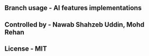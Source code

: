 ## Branch usage - AI features implementations
## Controlled by - Nawab Shahzeb Uddin, Mohd Rehan 
## License  - MIT 
